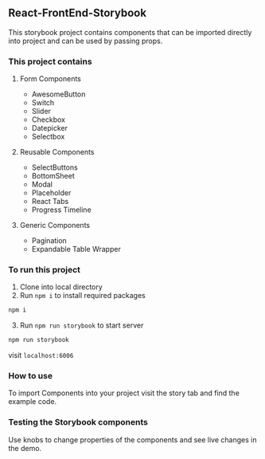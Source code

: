 ## React-FrontEnd-Storybook

This storybook project contains components that can be imported directly into project and can be used by passing props.

### This project contains
 1. Form Components
     * AwesomeButton
     * Switch
     * Slider
     * Checkbox
     * Datepicker
     * Selectbox
  
 2. Reusable Components
     * SelectButtons
     * BottomSheet
     * Modal
     * Placeholder
     * React Tabs
     * Progress Timeline
  
 3. Generic Components
     * Pagination
     * Expandable Table Wrapper

### To run this project
1. Clone into local directory
2. Run `npm i` to install required packages
```bash
npm i
```
3. Run `npm run storybook` to start server
```bash
npm run storybook
```

visit `localhost:6006`

### How to use
To import Components into your project visit the story tab and find the example code.

### Testing the Storybook components
Use knobs to change properties of the components and see live changes in the demo.
